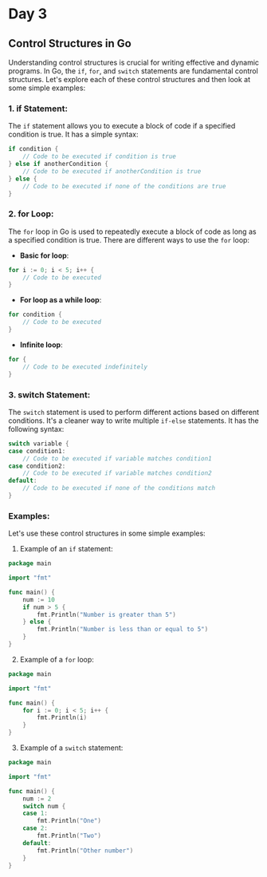 # Day 3

## Control Structures in Go

Understanding control structures is crucial for writing effective and dynamic programs. In Go, the `if`, `for`, and `switch` statements are fundamental control structures. Let's explore each of these control structures and then look at some simple examples:

### 1. if Statement:

The `if` statement allows you to execute a block of code if a specified condition is true. It has a simple syntax:

```go
if condition {
    // Code to be executed if condition is true
} else if anotherCondition {
    // Code to be executed if anotherCondition is true
} else {
    // Code to be executed if none of the conditions are true
}
```

### 2. for Loop:

The `for` loop in Go is used to repeatedly execute a block of code as long as a specified condition is true. There are different ways to use the `for` loop:

- **Basic for loop**:

```go
for i := 0; i < 5; i++ {
    // Code to be executed
}
```

- **For loop as a while loop**:

```go
for condition {
    // Code to be executed
}
```

- **Infinite loop**:

```go
for {
    // Code to be executed indefinitely
}
```

### 3. switch Statement:

The `switch` statement is used to perform different actions based on different conditions. It's a cleaner way to write multiple `if-else` statements. It has the following syntax:

```go
switch variable {
case condition1:
    // Code to be executed if variable matches condition1
case condition2:
    // Code to be executed if variable matches condition2
default:
    // Code to be executed if none of the conditions match
}
```

### Examples:

Let's use these control structures in some simple examples:

1. Example of an `if` statement:

```go
package main

import "fmt"

func main() {
    num := 10
    if num > 5 {
        fmt.Println("Number is greater than 5")
    } else {
        fmt.Println("Number is less than or equal to 5")
    }
}
```

2. Example of a `for` loop:

```go
package main

import "fmt"

func main() {
    for i := 0; i < 5; i++ {
        fmt.Println(i)
    }
}
```

3. Example of a `switch` statement:

```go
package main

import "fmt"

func main() {
    num := 2
    switch num {
    case 1:
        fmt.Println("One")
    case 2:
        fmt.Println("Two")
    default:
        fmt.Println("Other number")
    }
}
```

